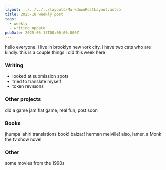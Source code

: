 ```yaml
---
layout: ../../../../layouts/MarkdownPostLayout.astro
title: 2025-18 weekly post
tags:
  - weekly
  - writing_update
pubDate: 2025-05-13T00:00:00.000Z
---
```


hello everyone. i live in brooklyn new york city. i have two cats who are kindly. this is a couple things i did this week here
          
### Writing
- looked at submission spots
- tried to translate myself
- token revisions

### Other projects
did a game jam flat game, real fun; post soon

### Books
jhumpa lahiri translations book! balzac! herman melville! also, lamer, a Monk the tv show novel

### Other
some movies from the 1990s
